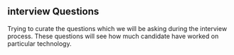 ## interview Questions 
Trying to curate the questions which we will be asking during the interview process. These questions will see how much candidate have worked on particular technology. 

